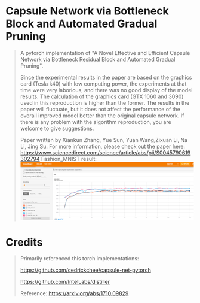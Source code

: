 # Capsule Network via Bottleneck Block and Automated Gradual Pruning
> A pytorch implementation of "A Novel Effective and Efficient Capsule Network via
Bottleneck Residual Block and Automated Gradual
Pruning".
>
>Since the experimental results in the paper are based on the graphics card (Tesla k40) with low computing power, the experiments at that time were very laborious, and there was no good display of the model results. The calculation of the graphics card (GTX 1060 and 3090) used in this reproduction is higher than the former. The results in the paper will fluctuate, but it does not affect the performance of the overall improved model better than the original capsule network. If there is any problem with the algorithm reproduction, you are welcome to give suggestions.
>
>Paper written by Xiankun Zhang, Yue Sun, Yuan Wang,Zixuan Li, Na Li, Jing Su. For more information, please check out the paper here: https://www.sciencedirect.com/science/article/abs/pii/S0045790619302794
>Fashion_MNIST result:
>![image](https://github.com/starsky68/capsnet_blk_prune/blob/master/results/results.jpg)
# Credits
>Primarily referenced this torch implementations:
>
>https://github.com/cedrickchee/capsule-net-pytorch
>
>https://github.com/IntelLabs/distiller
>
>Reference: https://arxiv.org/abs/1710.09829
